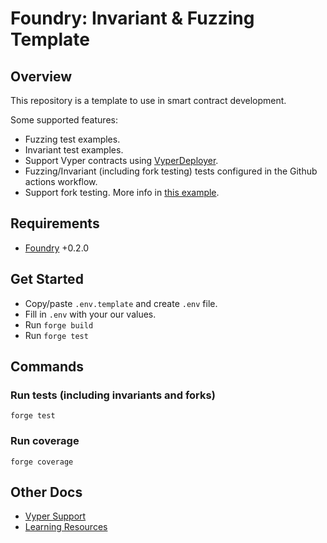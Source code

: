# Foundry: Invariant & Fuzzing Template

## Overview

This repository is a template to use in smart contract development.

Some supported features:

- Fuzzing test examples.
- Invariant test examples.
- Support Vyper contracts using [VyperDeployer](./test/utils/VyperDeployer.sol).
- Fuzzing/Invariant (including fork testing) tests configured in the Github actions workflow.
- Support fork testing. More info in [this example](./test/fuzz/WrappedTokenFork.t.sol).

## Requirements

- [Foundry](https://book.getfoundry.sh/getting-started/installation) +0.2.0

## Get Started

- Copy/paste `.env.template` and create `.env` file.
- Fill in `.env` with your our values.
- Run `forge build`
- Run `forge test`

## Commands

### Run tests (including invariants and forks)

`forge test`

### Run coverage

`forge coverage`

## Other Docs

- [Vyper Support](./docs/support-vyper.md)
- [Learning Resources](./docs/learning-resources.md)
